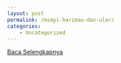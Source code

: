 ```yaml
---
layout: post
permalink: /mimpi-harimau-dan-ular/
categories:
    - Uncategorized
---
```


[Baca Selengkapnya](/06)